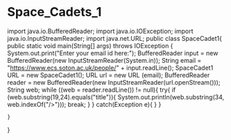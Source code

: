 # Space_Cadets_1
import java.io.BufferedReader;
import java.io.IOException;
import java.io.InputStreamReader;
import java.net.URL;
public class SpaceCadet1{
    public static void main(String[] args) throws IOException {
        System.out.print("Enter your email id here:");
        BufferedReader input = new BufferedReader(new InputStreamReader(System.in));
        String email = "https://www.ecs.soton.ac.uk/people/" + input.readLine();
        SpaceCadet1 URL = new SpaceCadet1();
        URL url = new URL (email);
        BufferedReader reader = new BufferedReader(new InputStreamReader(url.openStream()));
        String web;
        while ((web = reader.readLine()) != null){
            try{
                if (web.substring(19,24).equals("title")){
                    System.out.println(web.substring(34, web.indexOf("/>")));
                    break;
                }
            }
            catch(Exception e){
            }
        }

    }
}

